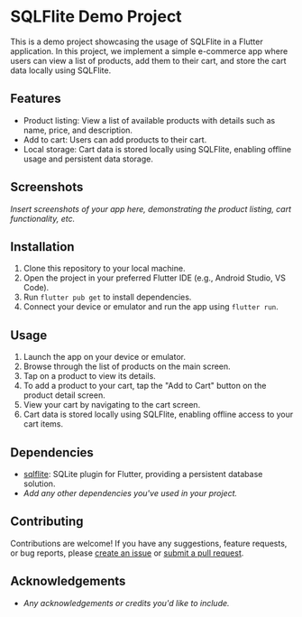 # SQLFlite Demo Project

This is a demo project showcasing the usage of SQLFlite in a Flutter application. In this project, we implement a simple e-commerce app where users can view a list of products, add them to their cart, and store the cart data locally using SQLFlite.

## Features

- Product listing: View a list of available products with details such as name, price, and description.
- Add to cart: Users can add products to their cart.
- Local storage: Cart data is stored locally using SQLFlite, enabling offline usage and persistent data storage.

## Screenshots

_Insert screenshots of your app here, demonstrating the product listing, cart functionality, etc._

## Installation

1. Clone this repository to your local machine.
2. Open the project in your preferred Flutter IDE (e.g., Android Studio, VS Code).
3. Run `flutter pub get` to install dependencies.
4. Connect your device or emulator and run the app using `flutter run`.

## Usage

1. Launch the app on your device or emulator.
2. Browse through the list of products on the main screen.
3. Tap on a product to view its details.
4. To add a product to your cart, tap the "Add to Cart" button on the product detail screen.
5. View your cart by navigating to the cart screen.
6. Cart data is stored locally using SQLFlite, enabling offline access to your cart items.

## Dependencies

- [sqlflite](https://pub.dev/packages/sqflite): SQLite plugin for Flutter, providing a persistent database solution.
- _Add any other dependencies you've used in your project._

## Contributing

Contributions are welcome! If you have any suggestions, feature requests, or bug reports, please [create an issue](https://github.com/yourusername/sqlflite-demo-project/issues) or [submit a pull request](https://github.com/yourusername/sqlflite-demo-project/pulls).


## Acknowledgements

- _Any acknowledgements or credits you'd like to include._
